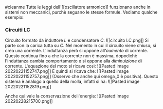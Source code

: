 #cleanme
Tutte le leggi dell'[[oscillatore armonico]] funzionano anche in sistemi non meccanici, purchè seguano le stesse formule. Vediamo qualche esempio:

### Circuiti LC
Circuito formato da induttore $L$ e condensatore $C$.
![[circuito LC.png]]
Si parte con la carica tutta su $C$. Nel momento in cui il circuito viene chiuso, si crea una corrente. L'induttanza però si oppone all'_aumento_ di  corrente. Questo continua fino a che la corrente non è massima, dopodichè l'induttanza cambia comportamento e si oppone alla _diminuizione_ di corrente. L'equazione del moto si ricava così:
![[Pasted image 20220221152747.png]]
E quindi si ricava che:
![[Pasted image 20220221152757.png]]
(Osservo che anche qui omega_0 è positiva).
Questo sistema è analogo a quello della molla, infatti si ha:
![[Pasted image 20220221152819.png]]

Anche qui vale la conservazione dell'energia:
![[Pasted image 20220228215700.png]]